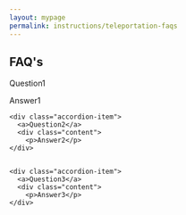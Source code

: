 ```yaml
---
layout: mypage
permalink: instructions/teleportation-faqs
---
```


<div class="container-faq">
 
  <h2>FAQ's</h2>
 
  <div class="accordion">
    <div class="accordion-item">
      <a>Question1</a>
      <div class="content">
        <p>Answer1</p>
    </div>

    <div class="accordion-item">
      <a>Question2</a>
      <div class="content">
        <p>Answer2</p>
    </div>


    <div class="accordion-item">
      <a>Question3</a>
      <div class="content">
        <p>Answer3</p>
    </div>

  </div>
  
</div>